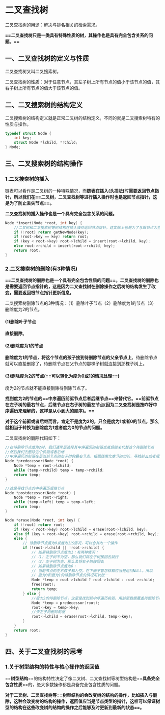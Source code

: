 # 二叉查找树

二叉查找树的用途：解决与排名相关的检索需求。

**==二叉查找树只是一类具有特殊性质的树，其操作也是具有完全包含关系的问题。==**

## 一、二叉查找树的定义与性质

二叉查找树又叫二叉搜索树。

二叉查找树的性质：对于任意节点，其左子树上所有节点的值小于该节点的值，其右子树上所有节点的值大于该节点的值。



## 二、二叉搜索树的结构定义

二叉搜索树的结构定义就是正常二叉树的结构定义，不同的就是二叉搜索树特有的性质与操作。

```c++
typedef struct Node {
    int key;
    struct Node *lchild, *rchild;
} Node;
```



## 三、二叉搜索树的结构操作

### 1.二叉搜索树的插入

链表可以看作是二叉树的一种特殊情况，而**链表在插入(头插法)时需要返回节点指针，所以我们在==二叉树，二叉查找树等进行插入操作时也是返回节点指针，这是为了防止丢失节点==。**

**二叉查找树的插入操作也是一个具有完全包含关系的问题。**

```c++
Node *insert(Node *root, int key) {
    //二叉树和二叉搜索树等树结构在插入操作返回节点指针，这实际上也是为了与跟节点为空时的操作统一！！！
    if (!root) return getNewNode(key);
    if (root->key == key) return root;
    if (key < root->key) root->lchild = insert(root->lchild, key);
    else root->rchild = insert(root->rchild, key);
    return root;
}
```



### 2.二叉搜索树的删除(有3种情况)

**==二叉查找树的删除也是一个具有完全包含性质的问题==。二叉查找树的删除也是需要返回节点指针的，这是因为二叉查找树在删除操作之后树的结构发生了改变，需要返回根节点指针更新信息。**

二叉搜索树删除节点的3种情况：（1）删除叶子节点（2）删除度为1的节点（3）删除度为2的节点。

#### (1)删除叶子节点

**直接删除。**

#### (2)删除度为1的节点

**删除度为1的节点，将这个节点的孩子接到待删除节点的父亲节点上**，待删除节点就可以直接删除了，待删除节点在父节点的那棵子树就连接到那棵子树上。

#### (3)删除度为2的节点(==可以转化为度为0或1的情况处理==)

度为2的节点就不能直接删除待删除节点了。

**找到度为2的节点的==中序遍历前驱节点后者后继节点==来替代它。==前驱节点在左子树的最右节点，后继节点在右子树的最左节点(因为二叉查找树是按咋好中序遍历来理解的，这样是从小到大的顺序)。==**

**对于这个前驱或者后继而言，肯定不是度为2的，只会是度为1或者0的节点，那么就相当于转换为删除度为1或者度为0的节点的问题。**

二叉查找树的删除代码如下：

```c++
//在待删除节点度为2时，我们通常是选择其中序遍历的前驱或者后继来代替这个待删除节点
//然后我们去删除这个前驱或者后继
//中序遍历的前驱在是当前节点的左子树的最右节点，根据线索化章节的知识，寻找前去或者后继只需要循环就行
Node *predecessor(Node *root) {
    Node *temp = root->lchild;
    while (temp->rchild) temp = temp->rchild;
    return temp;
}

//这是寻找节点的中序遍历后继节点
Node *postdecessor(Node *root) {
    Node *temp = root->right;
    while (temp->left) temp = temp->left;
    return temp;
}

Node *erase(Node *root, int key) {
    if (!root) return root;
    if (key < root->key) root->lchild = erase(root->lchild, key);
    else if (key > root->key) root->rchild = erase(root->rchild, key);
    else {
        // 待删除节点度为0或者为1的情况，可以合并为一个操作
        if (!root->lchild || !root->rchild) {
            // 如果待删除节点度为1：有两种情况：
            //（1）左子树不为空，那么我们将左子树接回去就行
            //（2）左子树为空，那么及将右子树接回去
            // 如果待删除节点度为0：
            // 当前节点的左右孩子都为空，在下面不管怎样都应当是返回NULL，所以
            // 度为0和度为1的待删除节点的情况可以统一
            Node *temp = root->lchild ? root->lchild : root->rchild;
            free(root);
            return temp;
        } else {
            //度为2的待删除节点，这里是找到其中序遍历前驱，用前驱数据覆盖待删除节点，之后去左子树删除前驱
            Node *temp = predecessor(root);
            root->key = temp->key;
            //去左子树删除前驱
            root->lchild = erase(root->lchild, temp->key);
        }
    }
    return root;
}
```



## 四、关于二叉查找树的思考

### 1.关于树型结构的特性与核心操作的返回值

==**树型结构**==的结构特性决定了像二叉树、二叉查找树等树型结构是==**具备完全包含性质**==的，绝大多数操作都是具备完全包含性质的问题。

**对于二叉树、二叉查找树等==树型结构的会改变树的结构的操作，比如插入与删除，这种会改变树的结构的操作，返回值应当是节点类型的指针，这样可以保证树型的结构在这些改变树的结构的操作之后能够及时更新到最新的状态==。**